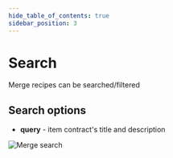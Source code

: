 ```yaml
---
hide_table_of_contents: true
sidebar_position: 3
---
```


# Search

Merge recipes can be searched/filtered

## Search options

- **query** - item contract's title and description

![Merge search](/img/market/mechanics-simple/recipes/merge/merge_search.png)
